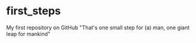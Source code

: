 # first_steps
My first repository on GitHub
"That's one small step for (a) man, one giant leap for mankind"
